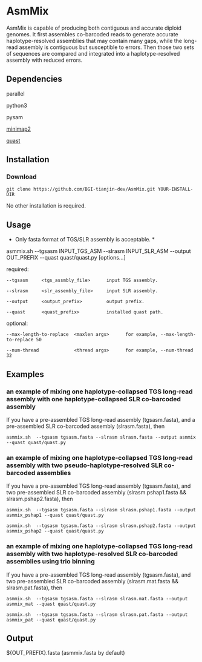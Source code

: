# AsmMix

AsmMix is capable of producing both contiguous and accurate diploid genomes. It first assembles co-barcoded reads to generate accurate haplotype-resolved assemblies that may contain many gaps, while the long-read assembly is contiguous but susceptible to errors. Then those two sets of sequences are compared and integrated into a haplotype-resolved assembly with reduced errors. 


## Dependencies

parallel

python3

pysam

[minimap2](https://github.com/lh3/minimap2)

[quast](https://github.com/ablab/quast)


## Installation

### Download 
```
git clone https://github.com/BGI-tianjin-dev/AsmMix.git YOUR-INSTALL-DIR
```
No other installation is required.

## Usage 
* Only fasta format of TGS/SLR assembly is acceptable. *

asmmix.sh  --tgsasm INPUT_TGS_ASM --slrasm INPUT_SLR_ASM --output OUT_PREFIX --quast quast/quast.py [options...]
  
  required:
  
    --tgsasm     <tgs_assmbly_file>      input TGS assembly.
  
    --slrasm     <slr_assembly_file>     input SLR assembly.
  
    --output     <output_prefix>         output prefix.
  
    --quast      <quast_prefix>          installed quast path.
  
  optional:
  
    --max-length-to-replace  <maxlen args>      for example, --max-length-to-replace 50
  
    --num-thread             <thread args>      for example, --num-thread 32


## Examples

### an example of mixing one haplotype-collapsed TGS long-read assembly with one haplotype-collapsed SLR co-barcoded assembly

If you have a pre-assembled TGS long-read assembly (tgsasm.fasta), and a pre-assembled SLR co-barcoded assembly (slrasm.fasta), then

```
asmmix.sh  --tgsasm tgsasm.fasta --slrasm slrasm.fasta --output asmmix --quast quast/quast.py
```

### an example of mixing one haplotype-collapsed TGS long-read assembly with two pseudo-haplotype-resolved SLR co-barcoded assemblies

If you have a pre-assembled TGS long-read assembly (tgsasm.fasta), and two pre-assembled SLR co-barcoded assembly (slrasm.pshap1.fasta && slrasm.pshap2.fasta), then

```
asmmix.sh  --tgsasm tgsasm.fasta --slrasm slrasm.pshap1.fasta --output asmmix_pshap1 --quast quast/quast.py

asmmix.sh  --tgsasm tgsasm.fasta --slrasm slrasm.pshap2.fasta --output asmmix_pshap2 --quast quast/quast.py
```

### an example of mixing one haplotype-collapsed TGS long-read assembly with two haplotype-resolved SLR co-barcoded assemblies using trio binning

If you have a pre-assembled TGS long-read assembly (tgsasm.fasta), and two pre-assembled SLR co-barcoded assembly (slrasm.mat.fasta && slrasm.pat.fasta), then

```
asmmix.sh  --tgsasm tgsasm.fasta --slrasm slrasm.mat.fasta --output asmmix_mat --quast quast/quast.py

asmmix.sh  --tgsasm tgsasm.fasta --slrasm slrasm.pat.fasta --output asmmix_pat --quast quast/quast.py
```


## Output
${OUT_PREFIX}.fasta (asmmix.fasta by default)
